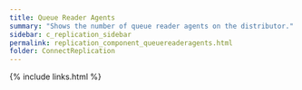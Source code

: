 ```yaml
---
title: Queue Reader Agents
summary: "Shows the number of queue reader agents on the distributor."
sidebar: c_replication_sidebar
permalink: replication_component_queuereaderagents.html
folder: ConnectReplication
---
```


{% include links.html %}
